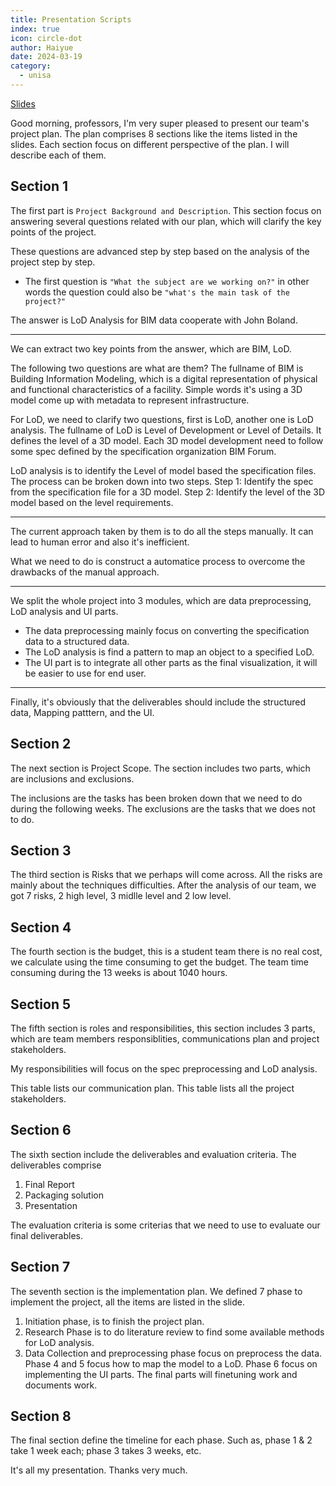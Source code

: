 ```yaml
---
title: Presentation Scripts
index: true
icon: circle-dot
author: Haiyue
date: 2024-03-19
category:
  - unisa
---
```


[Slides](https://mymailunisaedu-my.sharepoint.com/:p:/g/personal/wanhy149_mymail_unisa_edu_au/ESMYlM_kTuRApkrt2h1UNJoB64iHV5lnesK0ZZR6preo1w?e=dnu7Hg)

Good morning, professors, I'm very super pleased to present our team's project plan.
The plan comprises 8 sections like the items listed in the slides. Each section focus on different perspective of the plan. I will describe each of them.

## Section 1
The first part is `Project Background and Description`. This section focus on answering several questions related with our plan, which will clarify the key points of the project.

These questions are advanced step by step based on the analysis of the project step by step.

* The first question is `"What the subject are we working on?​"` in other words the question could also be `"what's the main task of the project?"`

The answer is LoD Analysis for BIM data cooperate with John Boland.

---

We can extract two key points from the answer, which are BIM, LoD.

The following two questions are what are them?
The fullname of BIM is Building Information Modeling, which is a digital representation of physical and functional characteristics of a facility. Simple words it's using a 3D model come up with metadata to represent infrastructure.

For LoD, we need to clarify two questions, first is LoD, another one is LoD analysis.
The fullname of LoD is Level of Development or Level of Details. It defines the level of a 3D model. Each 3D model development need to follow some spec defined by the specification organization BIM Forum. 

LoD analysis is to identify the Level of model based the specification files. The process can be broken down into two steps.
Step 1: Identify the spec from the specification file for a 3D model.
Step 2: Identify the level of the 3D model based on the level requirements.

---

The current approach taken by them is to do all the steps manually. It can lead to human error and also it's inefficient.

What we need to do is construct a automatice process to overcome the drawbacks of the manual approach.

---

We split the whole project into 3 modules, which are data preprocessing, LoD analysis and UI parts.

* The data preprocessing mainly focus on converting the specification data to a structured data.
* The LoD analysis is find a pattern to map an object to a specified LoD.
* The UI part is to integrate all other parts as the final visualization, it will be easier to use for end user.

---

Finally, it's obviously that the deliverables should include the structured data, Mapping patttern, and the UI.


## Section 2
The next section is Project Scope. The section includes two parts, which are inclusions and exclusions. 

The inclusions are the tasks has been broken down that we need to do during the following weeks. The exclusions are the tasks that we does not to do.

## Section 3
The third section is Risks that we perhaps will come across. All the risks are mainly about the techniques difficulties. After the analysis of our team, we got 7 risks, 2 high level, 3 midlle level and 2 low level.

## Section 4
The fourth section is the budget, this is a student team there is no real cost, we calculate using the time consuming to get the budget. The team time consuming during the 13 weeks is about 1040 hours.


## Section 5
The fifth section is roles and responsibilities, this section includes 3 parts, which are team members responsiblities, communications plan and project stakeholders.

My responsibilities will focus on the spec preprocessing and LoD analysis.

This table lists our communication plan. This table lists all the project stakeholders.

## Section 6

The sixth section include the deliverables and evaluation criteria.
The deliverables comprise
1. Final Report 
2. Packaging solution
3. Presentation

The evaluation criteria is some criterias that we need to use to evaluate our final deliverables.

## Section 7
The seventh section is the implementation plan.
We defined 7 phase to implement the project, all the items are listed in the slide.
1. Initiation phase, is to finish the project plan.
2. Research Phase is to do literature review to find some available methods for LoD analysis.
3. Data Collection and preprocessing phase focus on preprocess the data.
Phase 4 and 5 focus how to map the model to a LoD.
Phase 6 focus on implementing the UI parts.
The final parts will finetuning work and documents work.

## Section 8
The final section define the timeline for each phase.
Such as, phase 1 & 2 take 1 week each; phase 3 takes 3 weeks, etc.

It's all my presentation. Thanks very much.
